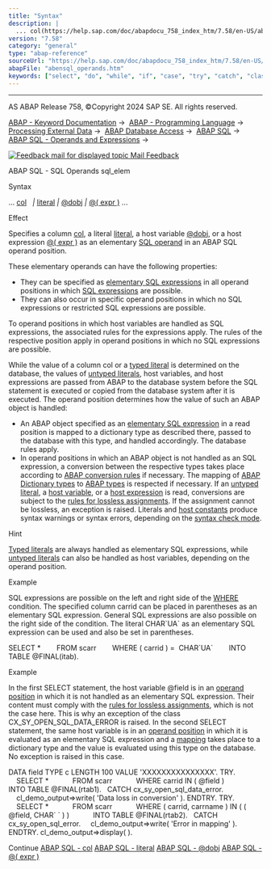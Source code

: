 ```yaml
---
title: "Syntax"
description: |
  ... col(https://help.sap.com/doc/abapdocu_758_index_htm/7.58/en-US/abenabap_sql_columns.htm)  literal(https://help.sap.com/doc/abapdocu_758_index_htm/7.58/en-US/abenabap_sql_literals.htm)  @dobj(https://help.sap.com/doc/abapdocu_758_index_htm/7.58/en-US/abenabap_sql_host_variables.htm)
version: "7.58"
category: "general"
type: "abap-reference"
sourceUrl: "https://help.sap.com/doc/abapdocu_758_index_htm/7.58/en-US/abensql_operands.htm"
abapFile: "abensql_operands.htm"
keywords: ["select", "do", "while", "if", "case", "try", "catch", "class", "data", "types", "abensql", "operands"]
---
```


* * *

AS ABAP Release 758, ©Copyright 2024 SAP SE. All rights reserved.

[ABAP - Keyword Documentation](https://help.sap.com/doc/abapdocu_758_index_htm/7.58/en-US/abenabap.htm) →  [ABAP - Programming Language](https://help.sap.com/doc/abapdocu_758_index_htm/7.58/en-US/abenabap_reference.htm) →  [Processing External Data](https://help.sap.com/doc/abapdocu_758_index_htm/7.58/en-US/abenabap_language_external_data.htm) →  [ABAP Database Access](https://help.sap.com/doc/abapdocu_758_index_htm/7.58/en-US/abendb_access.htm) →  [ABAP SQL](https://help.sap.com/doc/abapdocu_758_index_htm/7.58/en-US/abenabap_sql.htm) →  [ABAP SQL - Operands and Expressions](https://help.sap.com/doc/abapdocu_758_index_htm/7.58/en-US/abenabap_sql_operands.htm) → 

 [![](Mail.gif?object=Mail.gif "Feedback mail for displayed topic") Mail Feedback](mailto:f1_help@sap.com?subject=Feedback%20on%20ABAP%20Documentation&body=Document:%20ABAP%20SQL%20-%20SQL%20Operands%20sql_elem%2C%20ABENSQL_OPERANDS%2C%20758%0D%0A%0D%0AError:%0D%0A%0D%0A%0D%0A%0D%0ASuggestion%20for%20improvement:)

ABAP SQL - SQL Operands sql\_elem

Syntax

... [col](https://help.sap.com/doc/abapdocu_758_index_htm/7.58/en-US/abenabap_sql_columns.htm)
  *|* [literal](https://help.sap.com/doc/abapdocu_758_index_htm/7.58/en-US/abenabap_sql_literals.htm) *|* [@dobj](https://help.sap.com/doc/abapdocu_758_index_htm/7.58/en-US/abenabap_sql_host_variables.htm) *|* [@( expr )](https://help.sap.com/doc/abapdocu_758_index_htm/7.58/en-US/abenabap_sql_host_expressions.htm) ...

Effect

Specifies a column [col](https://help.sap.com/doc/abapdocu_758_index_htm/7.58/en-US/abenabap_sql_columns.htm), a literal [literal](https://help.sap.com/doc/abapdocu_758_index_htm/7.58/en-US/abenabap_sql_literals.htm), a host variable [@dobj](https://help.sap.com/doc/abapdocu_758_index_htm/7.58/en-US/abenabap_sql_host_variables.htm), or a host expression [@( expr )](https://help.sap.com/doc/abapdocu_758_index_htm/7.58/en-US/abenabap_sql_host_expressions.htm) as an elementary [SQL operand](https://help.sap.com/doc/abapdocu_758_index_htm/7.58/en-US/abensql_operand_glosry.htm "Glossary Entry") in an ABAP SQL operand position.

These elementary operands can have the following properties:

-   They can be specified as [elementary SQL expressions](https://help.sap.com/doc/abapdocu_758_index_htm/7.58/en-US/abensql_elem.htm) in all operand positions in which [SQL expressions](https://help.sap.com/doc/abapdocu_758_index_htm/7.58/en-US/abapsql_expr.htm) are possible.
-   They can also occur in specific operand positions in which no SQL expressions or restricted SQL expressions are possible.

To operand positions in which host variables are handled as SQL expressions, the associated rules for the expressions apply. The rules of the respective position apply in operand positions in which no SQL expressions are possible.

While the value of a column col or a [typed literal](https://help.sap.com/doc/abapdocu_758_index_htm/7.58/en-US/abenabap_sql_typed_literals.htm) is determined on the database, the values of [untyped literals](https://help.sap.com/doc/abapdocu_758_index_htm/7.58/en-US/abenabap_sql_untyped_literals.htm), host variables, and host expressions are passed from ABAP to the database system before the SQL statement is executed or copied from the database system after it is executed. The operand position determines how the value of such an ABAP object is handled:

-   An ABAP object specified as an [elementary SQL expression](https://help.sap.com/doc/abapdocu_758_index_htm/7.58/en-US/abensql_elem.htm) in a read position is mapped to a dictionary type as described there, passed to the database with this type, and handled accordingly. The database rules apply.
-   In operand positions in which an ABAP object is not handled as an SQL expression, a conversion between the respective types takes place according to [ABAP conversion rules](https://help.sap.com/doc/abapdocu_758_index_htm/7.58/en-US/abenconversion_rules.htm) if necessary. The mapping of [ABAP Dictionary types](https://help.sap.com/doc/abapdocu_758_index_htm/7.58/en-US/abenddic_builtin_types.htm) to [ABAP types](https://help.sap.com/doc/abapdocu_758_index_htm/7.58/en-US/abenbuilt_in_types_complete.htm) is respected if necessary. If an [untyped literal](https://help.sap.com/doc/abapdocu_758_index_htm/7.58/en-US/abenabap_sql_untyped_literals.htm), a [host variable](https://help.sap.com/doc/abapdocu_758_index_htm/7.58/en-US/abenabap_sql_host_variables.htm), or a [host expression](https://help.sap.com/doc/abapdocu_758_index_htm/7.58/en-US/abenabap_sql_host_expressions.htm) is read, conversions are subject to the [rules for lossless assignments](https://help.sap.com/doc/abapdocu_758_index_htm/7.58/en-US/abapmove_exact.htm). If the assignment cannot be lossless, an exception is raised. Literals and [host constants](https://help.sap.com/doc/abapdocu_758_index_htm/7.58/en-US/abenhost_constant_glosry.htm "Glossary Entry") produce syntax warnings or syntax errors, depending on the [syntax check mode](https://help.sap.com/doc/abapdocu_758_index_htm/7.58/en-US/abenabap_sql_strict_modes.htm).

Hint

[Typed literals](https://help.sap.com/doc/abapdocu_758_index_htm/7.58/en-US/abenabap_sql_typed_literals.htm) are always handled as elementary SQL expressions, while [untyped literals](https://help.sap.com/doc/abapdocu_758_index_htm/7.58/en-US/abenabap_sql_untyped_literals.htm) can also be handled as host variables, depending on the operand position.

Example

SQL expressions are possible on the left and right side of the [WHERE](https://help.sap.com/doc/abapdocu_758_index_htm/7.58/en-US/abapwhere.htm) condition. The specified column carrid can be placed in parentheses as an elementary SQL expression. General SQL expressions are also possible on the right side of the condition. The literal CHAR\`UA\` as an elementary SQL expression can be used and also be set in parentheses.

SELECT \*
       FROM scarr
       WHERE ( carrid ) =  CHAR\`UA\`
       INTO TABLE @FINAL(itab).

Example

In the first SELECT statement, the host variable @field is in an [operand position](https://help.sap.com/doc/abapdocu_758_index_htm/7.58/en-US/abenwhere_logexp_operand_in.htm) in which it is not handled as an elementary SQL expression. Their content must comply with the [rules for lossless assignments](https://help.sap.com/doc/abapdocu_758_index_htm/7.58/en-US/abapmove_exact.htm), which is not the case here. This is why an exception of the class CX\_SY\_OPEN\_SQL\_DATA\_ERROR is raised. In the second SELECT statement, the same host variable is in an [operand position](https://help.sap.com/doc/abapdocu_758_index_htm/7.58/en-US/abenwhere_logexp_list_in.htm) in which it is evaluated as an elementary SQL expression and a [mapping](https://help.sap.com/doc/abapdocu_758_index_htm/7.58/en-US/abensql_elem.htm) takes place to a dictionary type and the value is evaluated using this type on the database. No exception is raised in this case.

DATA field TYPE c LENGTH 100 VALUE 'XXXXXXXXXXXXXXX'.
TRY.
    SELECT \*
           FROM scarr
           WHERE carrid IN ( @field )
           INTO TABLE @FINAL(rtab1).
  CATCH cx\_sy\_open\_sql\_data\_error.
    cl\_demo\_output=>write( 'Data loss in conversion' ).
ENDTRY.
TRY.
    SELECT \*
           FROM scarr
           WHERE ( carrid, carrname ) IN ( ( @field, CHAR\` \` ) )
           INTO TABLE @FINAL(rtab2).
  CATCH cx\_sy\_open\_sql\_error.
    cl\_demo\_output=>write( 'Error in mapping' ).
ENDTRY.
cl\_demo\_output=>display( ).

Continue
[ABAP SQL - col](https://help.sap.com/doc/abapdocu_758_index_htm/7.58/en-US/abenabap_sql_columns.htm)
[ABAP SQL - literal](https://help.sap.com/doc/abapdocu_758_index_htm/7.58/en-US/abenabap_sql_literals.htm)
[ABAP SQL - @dobj](https://help.sap.com/doc/abapdocu_758_index_htm/7.58/en-US/abenabap_sql_host_variables.htm)
[ABAP SQL - @( expr )](https://help.sap.com/doc/abapdocu_758_index_htm/7.58/en-US/abenabap_sql_host_expressions.htm)